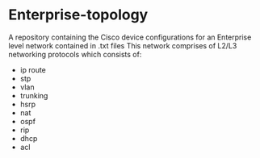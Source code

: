 # Enterprise-topology
A repository containing the Cisco device configurations for an Enterprise level network contained in .txt files
This network comprises of L2/L3 networking protocols which consists of:
- ip route 
- stp
- vlan
- trunking
- hsrp
- nat
- ospf
- rip
- dhcp
- acl
